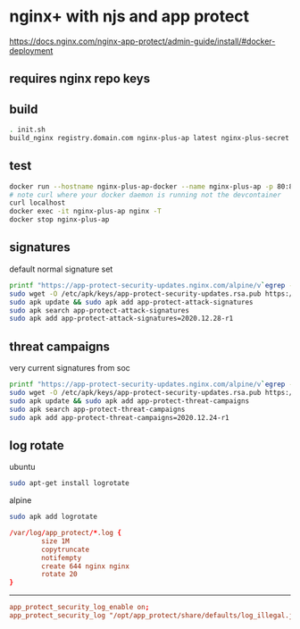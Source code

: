 # nginx+ with njs and app protect
https://docs.nginx.com/nginx-app-protect/admin-guide/install/#docker-deployment
## requires nginx repo keys

## build
```bash
. init.sh
build_nginx registry.domain.com nginx-plus-ap latest nginx-plus-secret
```
## test
```bash
docker run --hostname nginx-plus-ap-docker --name nginx-plus-ap -p 80:80 --rm -d registry.domain.com/nginx-plus-ap:latest
# note curl where your docker daemon is running not the devcontainer
curl localhost
docker exec -it nginx-plus-ap nginx -T
docker stop nginx-plus-ap
```

## signatures
default normal signature set
```bash
printf "https://app-protect-security-updates.nginx.com/alpine/v`egrep -o '^[0-9]+\.[0-9]+' /etc/alpine-release`/main\n" | sudo tee -a /etc/apk/repositories
sudo wget -O /etc/apk/keys/app-protect-security-updates.rsa.pub https://cs.nginx.com/static/keys/app-protect-security-updates.rsa.pub
sudo apk update && sudo apk add app-protect-attack-signatures
sudo apk search app-protect-attack-signatures
sudo apk add app-protect-attack-signatures=2020.12.28-r1
```
## threat campaigns
very current signatures from soc
```bash
printf "https://app-protect-security-updates.nginx.com/alpine/v`egrep -o '^[0-9]+\.[0-9]+' /etc/alpine-release`/main\n" | sudo tee -a /etc/apk/repositories
sudo wget -O /etc/apk/keys/app-protect-security-updates.rsa.pub https://cs.nginx.com/static/keys/app-protect-security-updates.rsa.pub
sudo apk update && sudo apk add app-protect-threat-campaigns
sudo apk search app-protect-threat-campaigns
sudo apk add app-protect-threat-campaigns=2020.12.24-r1
```
## log rotate
ubuntu
```bash
sudo apt-get install logrotate
```
alpine
```bash
sudo apk add logrotate
```
```conf
/var/log/app_protect/*.log {
        size 1M
        copytruncate
        notifempty
        create 644 nginx nginx
        rotate 20
}
```
---
```nginx.conf
app_protect_security_log_enable on;
app_protect_security_log "/opt/app_protect/share/defaults/log_illegal.json" /var/log/app_protect/security.log;
```

